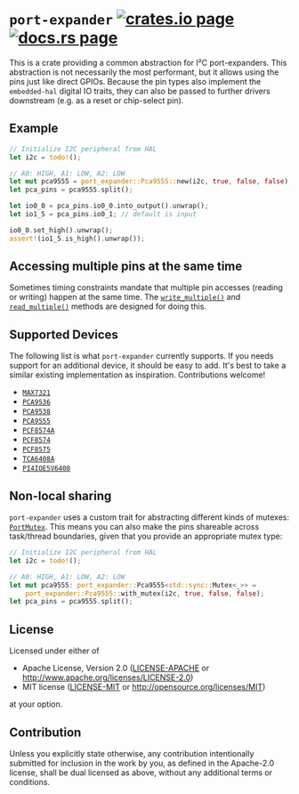 `port-expander` [![crates.io page](https://img.shields.io/crates/v/port-expander.svg)](https://crates.io/crates/port-expander) [![docs.rs page](https://docs.rs/port-expander/badge.svg)](https://docs.rs/port-expander)
===============
This is a crate providing a common abstraction for I²C port-expanders.  This
abstraction is not necessarily the most performant, but it allows using the pins
just like direct GPIOs.  Because the pin types also implement the `embedded-hal`
digital IO traits, they can also be passed to further drivers downstream (e.g.
as a reset or chip-select pin).

## Example
```rust
// Initialize I2C peripheral from HAL
let i2c = todo!();

// A0: HIGH, A1: LOW, A2: LOW
let mut pca9555 = port_expander::Pca9555::new(i2c, true, false, false);
let pca_pins = pca9555.split();

let io0_0 = pca_pins.io0_0.into_output().unwrap();
let io1_5 = pca_pins.io0_1; // default is input

io0_0.set_high().unwrap();
assert!(io1_5.is_high().unwrap());
```

## Accessing multiple pins at the same time
Sometimes timing constraints mandate that multiple pin accesses (reading or
writing) happen at the same time.  The [`write_multiple()`][write-multiple] and
[`read_multiple()`][read-multiple] methods are designed for doing this.

[write-multiple]: https://docs.rs/port-expander/latest/port_expander/fn.write_multiple.html
[read-multiple]: https://docs.rs/port-expander/latest/port_expander/fn.read_multiple.html

## Supported Devices
The following list is what `port-expander` currently supports.  If you needs
support for an additional device, it should be easy to add.  It's best to take
a similar existing implementation as inspiration.  Contributions welcome!

- [`MAX7321`](https://docs.rs/port-expander/latest/port_expander/dev/max7321/struct.Max7321.html)
- [`PCA9536`](https://docs.rs/port-expander/latest/port_expander/dev/pca9536/struct.Pca9536.html)
- [`PCA9538`](https://docs.rs/port-expander/latest/port_expander/dev/pca9538/struct.Pca9538.html)
- [`PCA9555`](https://docs.rs/port-expander/latest/port_expander/dev/pca9555/struct.Pca9555.html)
- [`PCF8574A`](https://docs.rs/port-expander/latest/port_expander/dev/pcf8574/struct.Pcf8574a.html)
- [`PCF8574`](https://docs.rs/port-expander/latest/port_expander/dev/pcf8574/struct.Pcf8574.html)
- [`PCF8575`](https://docs.rs/port-expander/latest/port_expander/dev/pcf8575/struct.Pcf8575.html)
- [`TCA6408A`](https://docs.rs/port-expander/latest/port_expander/dev/tca6408a/struct.Tca6408a.html)
- [`PI4IOE5V6408`](https://docs.rs/port-expander/latest/port_expander/dev/pi4ioe5v6408/struct.Pi4ioe5v6408.html)

## Non-local sharing
`port-expander` uses a custom trait for abstracting different kinds of mutexes:
[`PortMutex`](https://docs.rs/port-expander/latest/port_expander/trait.PortMutex.html).
This means you can also make the pins shareable across task/thread boundaries,
given that you provide an appropriate mutex type:

```rust
// Initialize I2C peripheral from HAL
let i2c = todo!();

// A0: HIGH, A1: LOW, A2: LOW
let mut pca9555: port_expander::Pca9555<std::sync::Mutex<_>> =
    port_expander::Pca9555::with_mutex(i2c, true, false, false);
let pca_pins = pca9555.split();
```

## License
Licensed under either of

 * Apache License, Version 2.0
   ([LICENSE-APACHE](LICENSE-APACHE) or <http://www.apache.org/licenses/LICENSE-2.0>)
 * MIT license
   ([LICENSE-MIT](LICENSE-MIT) or <http://opensource.org/licenses/MIT>)

at your option.

## Contribution
Unless you explicitly state otherwise, any contribution intentionally submitted
for inclusion in the work by you, as defined in the Apache-2.0 license, shall be
dual licensed as above, without any additional terms or conditions.
